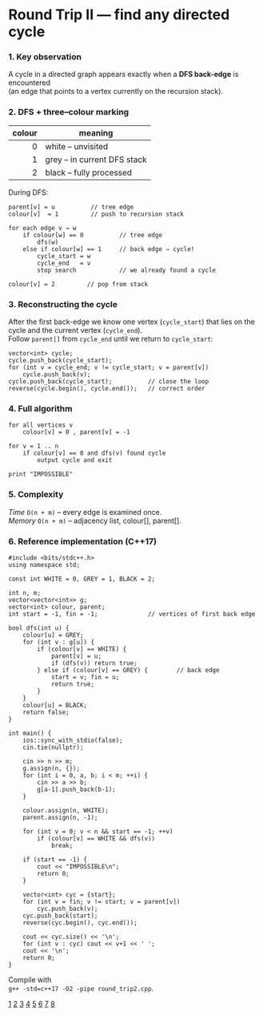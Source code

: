 
# Round Trip II — find any directed cycle

### 1.  Key observation  
A cycle in a directed graph appears exactly when a **DFS back-edge** is encountered  
(an edge that points to a vertex currently on the recursion stack).

### 2.  DFS + three–colour marking  

| colour | meaning            |
|-------:|--------------------|
| 0      | white – unvisited  |
| 1      | grey  – in current DFS stack |
| 2      | black – fully processed |

During DFS:

```
parent[v] = u          // tree edge
colour[v]  = 1         // push to recursion stack

for each edge v → w
    if colour[w] == 0          // tree edge
        dfs(w)
    else if colour[w] == 1     // back edge ⇒ cycle!
        cycle_start = w
        cycle_end   = v
        stop search            // we already found a cycle

colour[v] = 2         // pop from stack
```

### 3.  Reconstructing the cycle  
After the first back-edge we know one vertex (`cycle_start`) that lies
on the cycle and the current vertex (`cycle_end`).  
Follow `parent[]` from `cycle_end` until we return to `cycle_start`:

```
vector<int> cycle;
cycle.push_back(cycle_start);
for (int v = cycle_end; v != cycle_start; v = parent[v])
    cycle.push_back(v);
cycle.push_back(cycle_start);          // close the loop
reverse(cycle.begin(), cycle.end());   // correct order
```

### 4.  Full algorithm
```
for all vertices v
    colour[v] = 0 , parent[v] = -1

for v = 1 .. n
    if colour[v] == 0 and dfs(v) found cycle
        output cycle and exit

print "IMPOSSIBLE"
```

### 5.  Complexity  
*Time*  `O(n + m)` – every edge is examined once.  
*Memory* `O(n + m)` – adjacency list, colour[], parent[].

### 6.  Reference implementation (C++17)

```
#include <bits/stdc++.h>
using namespace std;

const int WHITE = 0, GREY = 1, BLACK = 2;

int n, m;
vector<vector<int>> g;
vector<int> colour, parent;
int start = -1, fin = -1;              // vertices of first back edge

bool dfs(int u) {
    colour[u] = GREY;
    for (int v : g[u]) {
        if (colour[v] == WHITE) {
            parent[v] = u;
            if (dfs(v)) return true;
        } else if (colour[v] == GREY) {        // back edge
            start = v; fin = u;
            return true;
        }
    }
    colour[u] = BLACK;
    return false;
}

int main() {
    ios::sync_with_stdio(false);
    cin.tie(nullptr);

    cin >> n >> m;
    g.assign(n, {});
    for (int i = 0, a, b; i < m; ++i) {
        cin >> a >> b;
        g[a-1].push_back(b-1);
    }

    colour.assign(n, WHITE);
    parent.assign(n, -1);

    for (int v = 0; v < n && start == -1; ++v)
        if (colour[v] == WHITE && dfs(v))
            break;

    if (start == -1) {
        cout << "IMPOSSIBLE\n";
        return 0;
    }

    vector<int> cyc = {start};
    for (int v = fin; v != start; v = parent[v])
        cyc.push_back(v);
    cyc.push_back(start);
    reverse(cyc.begin(), cyc.end());

    cout << cyc.size() << '\n';
    for (int v : cyc) cout << v+1 << ' ';
    cout << '\n';
    return 0;
}
```

Compile with  
`g++ -std=c++17 -O2 -pipe round_trip2.cpp`.

[1](https://www.youtube.com/watch?v=GQX_RYftClg)
[2](https://cses.fi/problemset/task/1678)
[3](https://www.youtube.com/watch?v=nyPnYN0X3-Y)
[4](https://www.geeksforgeeks.org/competitive-programming/cses-problem-set-solutions/)
[5](https://www.simshadows.com/c/programming-challenges/cses/graph-algorithms/)
[6](https://www.youtube.com/watch?v=kzeAHV2Pw2o)
[7](https://cses.fi/problemset/task/1669)
[8](https://vjudge.net/problem/CSES-1678)
